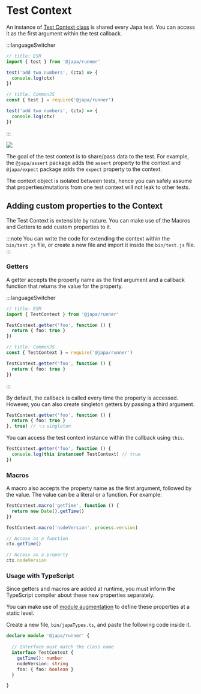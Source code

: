# Test Context

An instance of [Test Context class](https://github.com/japa/runner/blob/develop/src/Core/index.ts#L12) is shared every Japa test. You can access it as the first argument within the test callback.

:::languageSwitcher
```ts
// title: ESM
import { test } from '@japa/runner'

test('add two numbers', (ctx) => {
  console.log(ctx)
})
```

```ts
// title: CommonJS
const { test } = require('@japa/runner')

test('add two numbers', (ctx) => {
  console.log(ctx)
})
```
:::

![](https://res.cloudinary.com/adonis-js/image/upload/v1644228253/japa/inspect-test-context.png)

The goal of the test context is to share/pass data to the test. For example, the `@japa/assert` package adds the `assert` property to the context and `@japa/expect` package adds the `expect` property to the context.

The context object is isolated between tests, hence you can safely assume that properties/mutations from one test context will not leak to other tests.

## Adding custom properties to the Context

The Test Context is extensible by nature. You can make use of the Macros and Getters to add custom properties to it.

:::note
You can write the code for extending the context within the `bin/test.js` file, or create a new file and import it inside the `bin/test.js` file.
:::

### Getters

A getter accepts the property name as the first argument and a callback function that returns the value for the property.

:::languageSwitcher
```ts
// title: ESM
import { TestContext } from '@japa/runner'

TestContext.getter('foo', function () {
  return { foo: true }
})
```

```ts
// title: CommonJS
const { TestContext } = require('@japa/runner')

TestContext.getter('foo', function () {
  return { foo: true }
})
```
:::

By default, the callback is called every time the property is accessed. However, you can also create singleton getters by passing a third argument.

```ts
TestContext.getter('foo', function () {
  return { foo: true }
}, true) // 👈 singleton
```

You can access the test context instance within the callback using `this`.

```ts
TestContext.getter('foo', function () {
  console.log(this instanceof TestContext) // true
})
```

### Macros

A macro also accepts the property name as the first argument, followed by the value. The value can be a literal or a function. For example:

```ts
TestContext.macro('getTime', function () {
  return new Date().getTime()
})

TestContext.macro('nodeVersion', process.version)
```

```ts
// Access as a function
ctx.getTime()

// Access as a property
ctx.nodeVersion
```


### Usage with TypeScript

Since getters and macros are added at runtime, you must inform the TypeScript compiler about these new properties separately. 

You can make use of [module augmentation](https://www.typescriptlang.org/docs/handbook/declaration-merging.html#module-augmentation) to define these properties at a static level.

Create a new file, `bin/japaTypes.ts`, and paste the following code inside it.

```ts
declare module '@japa/runner' {
    
  // Interface must match the class name
  interface TestContext {
    getTime(): number
    nodeVersion: string
    foo: { foo: boolean }
  }

}
```

